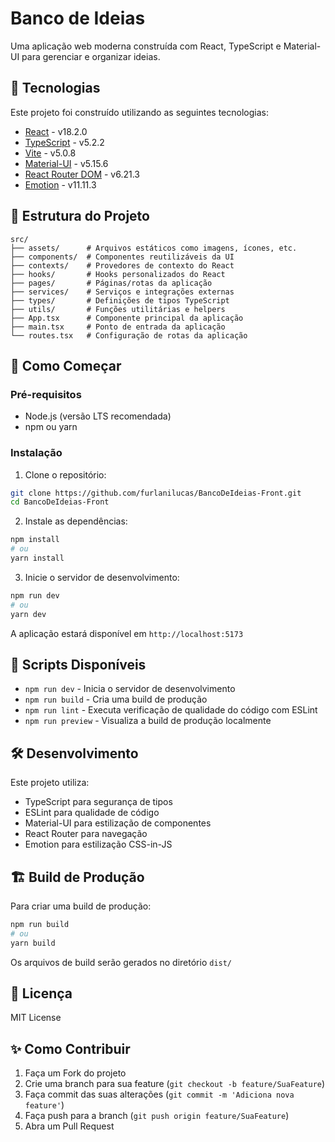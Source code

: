 # Banco de Ideias

Uma aplicação web moderna construída com React, TypeScript e Material-UI para gerenciar e organizar ideias.

## 🚀 Tecnologias

Este projeto foi construído utilizando as seguintes tecnologias:

- [React](https://reactjs.org/) - v18.2.0
- [TypeScript](https://www.typescriptlang.org/) - v5.2.2
- [Vite](https://vitejs.dev/) - v5.0.8
- [Material-UI](https://mui.com/) - v5.15.6
- [React Router DOM](https://reactrouter.com/) - v6.21.3
- [Emotion](https://emotion.sh/) - v11.11.3

## 📁 Estrutura do Projeto

```
src/
├── assets/      # Arquivos estáticos como imagens, ícones, etc.
├── components/  # Componentes reutilizáveis da UI
├── contexts/    # Provedores de contexto do React
├── hooks/       # Hooks personalizados do React
├── pages/       # Páginas/rotas da aplicação
├── services/    # Serviços e integrações externas
├── types/       # Definições de tipos TypeScript
├── utils/       # Funções utilitárias e helpers
├── App.tsx      # Componente principal da aplicação
├── main.tsx     # Ponto de entrada da aplicação
└── routes.tsx   # Configuração de rotas da aplicação
```

## 🚦 Como Começar

### Pré-requisitos

- Node.js (versão LTS recomendada)
- npm ou yarn

### Instalação

1. Clone o repositório:
```bash
git clone https://github.com/furlanilucas/BancoDeIdeias-Front.git
cd BancoDeIdeias-Front
```

2. Instale as dependências:
```bash
npm install
# ou
yarn install
```

3. Inicie o servidor de desenvolvimento:
```bash
npm run dev
# ou
yarn dev
```

A aplicação estará disponível em `http://localhost:5173`

## 📝 Scripts Disponíveis

- `npm run dev` - Inicia o servidor de desenvolvimento
- `npm run build` - Cria uma build de produção
- `npm run lint` - Executa verificação de qualidade do código com ESLint
- `npm run preview` - Visualiza a build de produção localmente

## 🛠️ Desenvolvimento

Este projeto utiliza:
- TypeScript para segurança de tipos
- ESLint para qualidade de código
- Material-UI para estilização de componentes
- React Router para navegação
- Emotion para estilização CSS-in-JS

## 🏗️ Build de Produção

Para criar uma build de produção:

```bash
npm run build
# ou
yarn build
```

Os arquivos de build serão gerados no diretório `dist/`

## 📜 Licença

MIT License

## ✨ Como Contribuir

1. Faça um Fork do projeto
2. Crie uma branch para sua feature (`git checkout -b feature/SuaFeature`)
3. Faça commit das suas alterações (`git commit -m 'Adiciona nova feature'`)
4. Faça push para a branch (`git push origin feature/SuaFeature`)
5. Abra um Pull Request 